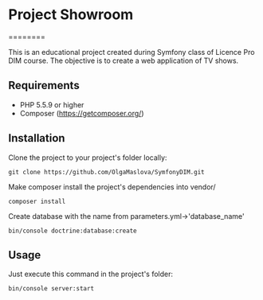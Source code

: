 # Project Showroom
========

This is an educational project created during Symfony class of Licence Pro DIM course. The objective is to create a web application of TV shows.

## Requirements
- PHP 5.5.9 or higher
- Composer (https://getcomposer.org/)

## Installation

Clone the project to your project's folder locally:

`git clone https://github.com/OlgaMaslova/SymfonyDIM.git`

Make composer install the project's dependencies into vendor/

`composer install`

Create database with the name from parameters.yml->'database_name'

`bin/console doctrine:database:create`

## Usage

Just execute this command in the project's folder:

`bin/console server:start`

